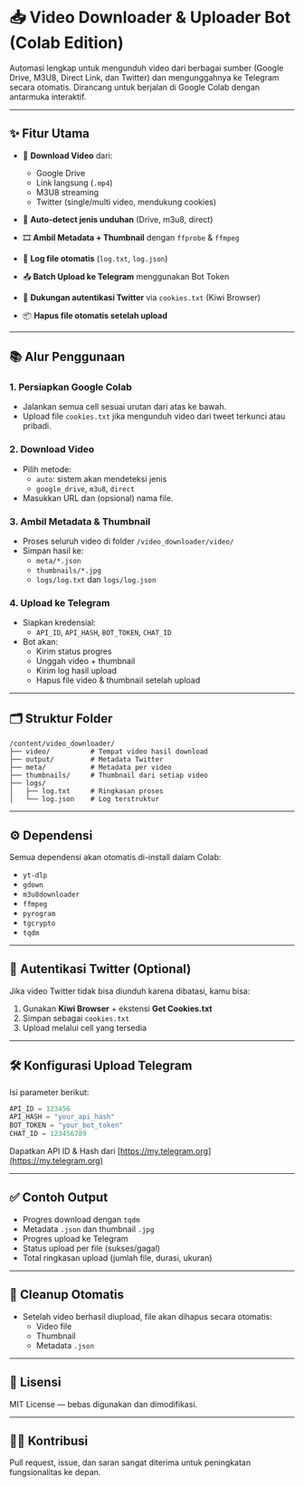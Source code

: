 # 📥 Video Downloader & Uploader Bot (Colab Edition)

Automasi lengkap untuk mengunduh video dari berbagai sumber (Google Drive, M3U8, Direct Link, dan Twitter) dan mengunggahnya ke Telegram secara otomatis. Dirancang untuk berjalan di Google Colab dengan antarmuka interaktif.

---

## ✨ Fitur Utama

- 🔗 **Download Video** dari:
  - Google Drive
  - Link langsung (`.mp4`)
  - M3U8 streaming
  - Twitter (single/multi video, mendukung cookies)

- 🧠 **Auto-detect jenis unduhan** (Drive, m3u8, direct)
- 🎞️ **Ambil Metadata + Thumbnail** dengan `ffprobe` & `ffmpeg`
- 🧾 **Log file otomatis** (`log.txt`, `log.json`)
- 📤 **Batch Upload ke Telegram** menggunakan Bot Token
- 🔐 **Dukungan autentikasi Twitter** via `cookies.txt` (Kiwi Browser)
- 📦 **Hapus file otomatis setelah upload**

---

## 📚 Alur Penggunaan

### 1. Persiapkan Google Colab
- Jalankan semua cell sesuai urutan dari atas ke bawah.
- Upload file `cookies.txt` jika mengunduh video dari tweet terkunci atau pribadi.

### 2. Download Video
- Pilih metode:
  - `auto`: sistem akan mendeteksi jenis
  - `google_drive`, `m3u8`, `direct`
- Masukkan URL dan (opsional) nama file.

### 3. Ambil Metadata & Thumbnail
- Proses seluruh video di folder `/video_downloader/video/`
- Simpan hasil ke:
  - `meta/*.json`
  - `thumbnails/*.jpg`
  - `logs/log.txt` dan `logs/log.json`

### 4. Upload ke Telegram
- Siapkan kredensial:
  - `API_ID`, `API_HASH`, `BOT_TOKEN`, `CHAT_ID`
- Bot akan:
  - Kirim status progres
  - Unggah video + thumbnail
  - Kirim log hasil upload
  - Hapus file video & thumbnail setelah upload

---

## 🗂️ Struktur Folder

```
/content/video_downloader/
├── video/          # Tempat video hasil download
├── output/         # Metadata Twitter
├── meta/           # Metadata per video
├── thumbnails/     # Thumbnail dari setiap video
├── logs/
│   ├── log.txt     # Ringkasan proses
│   └── log.json    # Log terstruktur
```

---

## ⚙️ Dependensi

Semua dependensi akan otomatis di-install dalam Colab:

- `yt-dlp`
- `gdown`
- `m3u8downloader`
- `ffmpeg`
- `pyrogram`
- `tgcrypto`
- `tqdm`

---

## 🔐 Autentikasi Twitter (Optional)

Jika video Twitter tidak bisa diunduh karena dibatasi, kamu bisa:

1. Gunakan **Kiwi Browser** + ekstensi **Get Cookies.txt**
2. Simpan sebagai `cookies.txt`
3. Upload melalui cell yang tersedia

---

## 🛠️ Konfigurasi Upload Telegram

Isi parameter berikut:

```python
API_ID = 123456
API_HASH = "your_api_hash"
BOT_TOKEN = "your_bot_token"
CHAT_ID = 123456789
```

Dapatkan API ID & Hash dari [https://my.telegram.org](https://my.telegram.org)

---

## ✅ Contoh Output

- Progres download dengan `tqdm`
- Metadata `.json` dan thumbnail `.jpg`
- Progres upload ke Telegram
- Status upload per file (sukses/gagal)
- Total ringkasan upload (jumlah file, durasi, ukuran)

---

## 🧹 Cleanup Otomatis

- Setelah video berhasil diupload, file akan dihapus secara otomatis:
  - Video file
  - Thumbnail
  - Metadata `.json`

---

## 📄 Lisensi

MIT License — bebas digunakan dan dimodifikasi.

---

## 🙋‍♂️ Kontribusi

Pull request, issue, dan saran sangat diterima untuk peningkatan fungsionalitas ke depan.
